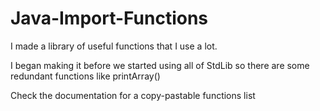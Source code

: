 # Java-Import-Functions
I made a library of useful functions that I use a lot.

I began making it before we started using all of StdLib so there are some redundant functions like printArray()

Check the documentation for a copy-pastable functions list
